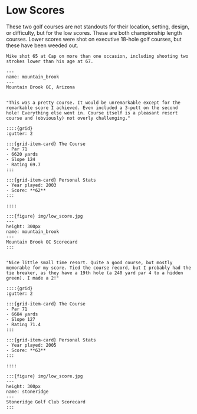 # Low Scores

These two golf courses are not standouts for their location, setting, design, or difficulty, but for the low scores. These are both championship length courses. Lower scores were shot on executive 18-hole golf courses, but these have been weeded out. 

```{admonition} Special Mention: Capilano G&CC
Mike shot 65 at Cap on more than one occasion, including shooting two strokes lower than his age at 67. 
```

```{figure} img/mountain_brook.jpeg
---
name: mountain_brook
---
Mountain Brook GC, Arizona
```

```{dropdown} 1. Mountain Brook Golf Club, Gold Canyon, Arizona
 
"This was a pretty course. It would be unremarkable except for the remarkable score I achieved. Even included a 3-putt on the second hole! Everything else went in. Course itself is a pleasant resort course and (obviously) not overly challenging."

::::{grid}
:gutter: 2

:::{grid-item-card} The Course
- Par 71
- 6620 yards
- Slope 124
- Rating 69.7
:::

:::{grid-item-card} Personal Stats
- Year played: 2003
- Score: **62**
:::

::::

:::{figure} img/low_score.jpg
---
height: 300px
name: mountain_brook
---
Mountain Brook GC Scorecard
:::
```

```{dropdown} 2. Stoneridge Golf Club, Blanchard, Idaho

"Nice little small time resort. Quite a good course, but mostly memorable for my score. Tied the course record, but I probably had the tie breaker, as they have a 19th hole (a 240 yard par 4 to a hidden green). I made a 2!"

::::{grid}
:gutter: 2

:::{grid-item-card} The Course
- Par 71
- 6684 yards
- Slope 127
- Rating 71.4
:::

:::{grid-item-card} Personal Stats
- Year played: 2005
- Score: **63**
:::

::::

:::{figure} img/low_score.jpg
---
height: 300px
name: stoneridge
---
Stoneridge Golf Club Scorecard
:::
```
